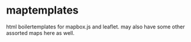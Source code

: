 maptemplates
============

html boilertemplates for mapbox.js and leaflet. may also have some other assorted maps here as well.
